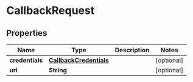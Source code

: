 
# CallbackRequest

## Properties
Name | Type | Description | Notes
------------ | ------------- | ------------- | -------------
**credentials** | [**CallbackCredentials**](CallbackCredentials.md) |  |  [optional]
**uri** | **String** |  |  [optional]



